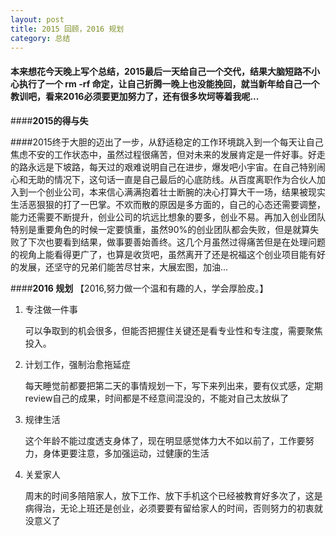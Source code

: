 ```yaml
---
layout: post
title: 2015 回顾，2016 规划
category: 总结
---
```


####	本来想花今天晚上写个总结，2015最后一天给自己一个交代，结果大脑短路不小心执行了一个 rm -rf 命定，让自己折腾一晚上也没能挽回，就当新年给自己一个教训吧，看来2016必须要更加努力了，还有很多坎坷等着我呢...


####********2015的得与失********

####2015终于大胆的迈出了一步，从舒适稳定的工作环境跳入到一个每天让自己焦虑不安的工作状态中，虽然过程很痛苦，但对未来的发展肯定是一件好事。好走的路永远是下坡路，每天过的艰难说明自己在进步，爆发吧小宇宙。在自己特别闹心和无助的情况下，这句话一直是自己最后的心底防线。从百度离职作为合伙人加入到一个创业公司，本来信心满满抱着壮士断腕的决心打算大干一场，结果被现实生活恶狠狠的打了一巴掌。不欢而散的原因是多方面的，自己的心态还需要调整，能力还需要不断提升，创业公司的坑远比想象的要多，创业不易。再加入创业团队特别是重要角色的时候一定要慎重，虽然90%的创业团队都会失败，但是就算失败了下次也要看到结果，做事要善始善终。这几个月虽然过得痛苦但是在处理问题的视角上能看得更广了，也算是收货吧，虽然离开了还是祝福这个创业项目能有好的发展，还坚守的兄弟们能苦尽甘来，大展宏图，加油...

####********2016  规划********      【2016,努力做一个温和有趣的人，学会厚脸皮。】


1. 专注做一件事

   可以争取到的机会很多，但能否把握住关键还是看专业性和专注度，需要聚焦投入。


2. 计划工作，强制治愈拖延症

   每天睡觉前都要把第二天的事情规划一下，写下来列出来，要有仪式感，定期review自己的成果，时间都是不经意间混没的，不能对自己太放纵了 
   
3. 规律生活

   这个年龄不能过度透支身体了，现在明显感觉体力大不如以前了，工作要努力，身体更要注意，多加强运动，过健康的生活
   
4. 关爱家人

   周末的时间多陪陪家人，放下工作、放下手机这个已经被教育好多次了，这是病得治，无论上班还是创业，必须要要有留给家人的时间，否则努力的初衷就没意义了






 




 